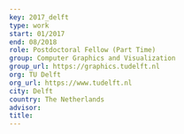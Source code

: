 ```yaml
---
key: 2017_delft
type: work
start: 01/2017
end: 08/2018
role: Postdoctoral Fellow (Part Time)
group: Computer Graphics and Visualization
group_url: https://graphics.tudelft.nl
org: TU Delft
org_url: https://www.tudelft.nl
city: Delft
country: The Netherlands
advisor:
title:
---
```

